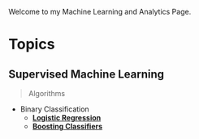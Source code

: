 Welcome to my Machine Learning and Analytics Page.

# Topics

## Supervised Machine Learning

> Algorithms
* Binary Classification
    * [__Logistic Regression__](machine_learning/supervised_ml/algorithms/class_algos/logistic_reg.md)
    * [__Boosting Classifiers__](machine_learning/supervised_ml/algorithms/class_algos/boosting.md)